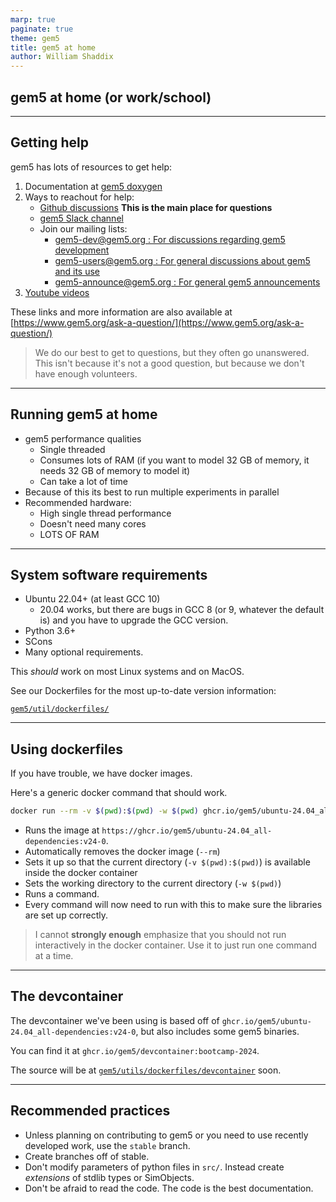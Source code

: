 ```yaml
---
marp: true
paginate: true
theme: gem5
title: gem5 at home
author: William Shaddix
---
```


<!-- _class: title -->

## gem5 at home (or work/school)

---

## Getting help

gem5 has lots of resources to get help:

1. Documentation at [gem5 doxygen](http://doxygen.gem5.org/)
2. Ways to reachout for help:
   - [Github discussions](https://github.com/orgs/gem5/discussions) **This is the main place for questions**
   - [gem5 Slack channel](https://join.slack.com/t/gem5-workspace/shared_invite/zt-2e2nfln38-xsIkN1aRmofRlAHOIkZaEA)
   - Join our mailing lists:
      - [gem5-dev@gem5.org : For discussions regarding gem5 development](https://harmonylists.io/list/gem5-dev.gem5.org)
      - [gem5-users@gem5.org : For general discussions about gem5 and its use](https://harmonylists.io/list/gem5-users.gem5.org)
      - [gem5-announce@gem5.org : For general gem5 announcements](https://harmonylists.io/list/gem5-announce.gem5.org)
3. [Youtube videos](https://www.youtube.com/@gem5)


These links and more information are also available at [https://www.gem5.org/ask-a-question/](https://www.gem5.org/ask-a-question/)

> We do our best to get to questions, but they often go unanswered. This isn't because it's not a good question, but because we don't have enough volunteers.

---

## Running gem5 at home

- gem5 performance qualities
   - Single threaded
   - Consumes lots of RAM (if you want to model 32 GB of memory, it needs 32 GB of memory to model it)
   - Can take a lot of time
- Because of this its best to run multiple experiments in parallel
- Recommended hardware:
   - High single thread performance
   - Doesn't need many cores
   - LOTS OF RAM

---

## System software requirements

- Ubuntu 22.04+ (at least GCC 10)
   - 20.04 works, but there are bugs in GCC 8 (or 9, whatever the default is) and you have to upgrade the GCC version.
- Python 3.6+
- SCons
- Many optional requirements.

This *should* work on most Linux systems and on MacOS.

See our Dockerfiles for the most up-to-date version information:

[`gem5/util/dockerfiles/`](https://github.com/gem5/gem5/tree/stable/util/dockerfiles)

---

## Using dockerfiles

If you have trouble, we have docker images.

Here's a generic docker command that should work.

```sh
docker run --rm -v $(pwd):$(pwd) -w $(pwd) ghcr.io/gem5/ubuntu-24.04_all-dependencies:v24-0 <your command>
```

- Runs the image at `https://ghcr.io/gem5/ubuntu-24.04_all-dependencies:v24-0`.
- Automatically removes the docker image (`--rm`)
- Sets it up so that the current directory (`-v $(pwd):$(pwd)`) is available inside the docker container
- Sets the working directory to the current directory (`-w $(pwd)`)
- Runs a command.
- Every command will now need to run with this to make sure the libraries are set up correctly.

> I cannot **strongly enough** emphasize that you should not run interactively in the docker container. Use it to just run one command at a time.

---

## The devcontainer

The devcontainer we've been using is based off of `ghcr.io/gem5/ubuntu-24.04_all-dependencies:v24-0`, but also includes some gem5 binaries.

You can find it at `ghcr.io/gem5/devcontainer:bootcamp-2024`.

The source will be at [`gem5/utils/dockerfiles/devcontainer`](https://github.com/gem5/gem5/blob/stable/util/dockerfiles/devcontainer/Dockerfile) soon.

---

## Recommended practices

- Unless planning on contributing to gem5 or you need to use recently developed work, use the ```stable``` branch.
- Create branches off of stable.
- Don't modify parameters of python files in `src/`. Instead create *extensions* of stdlib types or SimObjects.
- Don't be afraid to read the code. The code is the best documentation.
